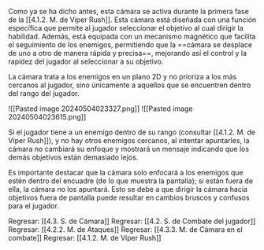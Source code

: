
Como ya se ha dicho antes, esta cámara se activa durante la primera fase de la [[4.1.2. M. de Viper Rush]]. Esta cámara está diseñada con una función específica que permite al jugador seleccionar el objetivo al cual dirigir la habilidad. Además, está equipada con un mecanismo magnético que facilita el seguimiento de los enemigos, permitiendo que la ==cámara se desplace de uno a otro de manera rápida y precisa==, mejorando así el control y la rapidez del jugador al seleccionar a su objetivo.

La cámara trata a los enemigos en un plano 2D y no prioriza a los más cercanos al jugador, sino únicamente a aquellos que se encuentren dentro del rango del jugador.

![[Pasted image 20240504023327.png]]
![[Pasted image 20240504023615.png]]

Si el jugador tiene a un enemigo dentro de su rango (consultar [[4.1.2. M. de Viper Rush]]), y no hay otros enemigos cercanos, al intentar apuntarles, la cámara no cambiará su enfoque y mostrará un mensaje indicando que los demás objetivos están demasiado lejos.

Es importante destacar que la cámara solo enfocará a los enemigos que estén dentro del encuadre (de lo que muestra la pantalla); si están fuera de ella, la cámara no los apuntará. Esto se debe a que dirigir la cámara hacia objetivos fuera de pantalla puede resultar en cambios bruscos y confusos para el jugador.


Regresar: [[4.3. S. de Cámara]]
Regresar: [[4.2. S. de Combate del jugador]]
Regresar: [[4.2.2. M. de Ataques]]
Regresar: [[4.3.3. M. de Cámara en el combate]]
Regresar: [[4.1.2. M. de Viper Rush]]